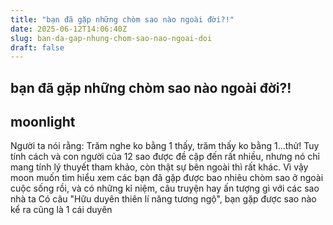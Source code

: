 ```yaml
---
title: "bạn đã gặp những chòm sao nào ngoài đời?!"
date: 2025-06-12T14:06:40Z
slug: ban-da-gap-nhung-chom-sao-nao-ngoai-doi
draft: false
---
```


## bạn đã gặp những chòm sao nào ngoài đời?!

## moonlight

Người ta nói rằng: Trăm nghe ko bằng 1 thấy, trăm thấy ko bằng 1...thử! Tuy tính cách và con người của 12 sao được đề cập đến rất nhiều, nhưng nó chỉ mang tính lý thuyết tham khảo, còn thật sự bên ngoài thì rất khác. Vì vậy moon muốn tìm hiểu xem các bạn đã gặp được bao nhiêu chòm sao ở ngoài cuộc sống rồi, và có những kỉ niệm, câu truyện hay ấn tượng gì với các sao nhà ta
Có câu  "Hữu duyên thiên lí năng tương ngộ", bạn gặp được sao nào kể ra cũng là 1 cái duyên
